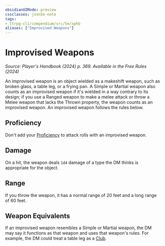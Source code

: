 ```yaml
---
obsidianUIMode: preview
cssclasses: json5e-note
tags:
- ttrpg-cli/compendium/src/5e/xphb
aliases: ["Improvised Weapons"]
---
```

# Improvised Weapons
*Source: Player's Handbook (2024) p. 369. Available in the Free Rules (2024)* 

An improvised weapon is an object wielded as a makeshift weapon, such as broken glass, a table leg, or a frying pan. A Simple or Martial weapon also counts as an improvised weapon if it's wielded in a way contrary to its design; if you use a Ranged weapon to make a melee attack or throw a Melee weapon that lacks the Thrown property, the weapon counts as an improvised weapon. An improvised weapon follows the rules below.

## Proficiency

Don't add your [Proficiency](proficiency-xphb.md) to attack rolls with an improvised weapon.

## Damage

On a hit, the weapon deals `1d4` damage of a type the DM thinks is appropriate for the object.

## Range

If you throw the weapon, it has a normal range of 20 feet and a long range of 60 feet.

## Weapon Equivalents

If an improvised weapon resembles a Simple or Martial weapon, the DM may say it functions as that weapon and uses that weapon's rules. For example, the DM could treat a table leg as a [Club](club-xphb.md).